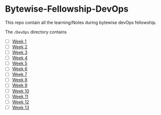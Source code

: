 # Bytewise-Fellowship-DevOps
This repo contain all the learning/Notes during bytewise devOps fellowship.

The `/DevOps` directory contains

- [ ] [Week 1](DevOps/week1.md)
- [ ] [Week 2](DevOps/week2.md)
- [ ] [Week 3](DevOps/week3.md)
- [ ] [Week 4](DevOps/week4.md)
- [ ] [Week 5](DevOps/week5.md)
- [ ] [Week 6](DevOps/week6.md)
- [ ] [Week 7](DevOps/week7.md)
- [ ] [Week 8](DevOps/week8.md)
- [ ] [Week 9](DevOps/week9.md)
- [ ] [Week 10](DevOps/week10.md)
- [ ] [Week 11](DevOps/week11.md)
- [ ] [Week 12](DevOps/week12.md)
- [ ] [Week 13](DevOps/week13.md)
